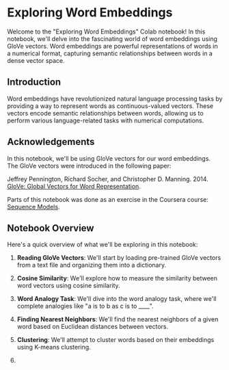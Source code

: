 # Exploring Word Embeddings

Welcome to the "Exploring Word Embeddings" Colab notebook! In this notebook, we'll delve into the fascinating world of word embeddings using GloVe vectors. Word embeddings are powerful representations of words in a numerical format, capturing semantic relationships between words in a dense vector space.

## Introduction

Word embeddings have revolutionized natural language processing tasks by providing a way to represent words as continuous-valued vectors. These vectors encode semantic relationships between words, allowing us to perform various language-related tasks with numerical computations.

## Acknowledgements

In this notebook, we'll be using GloVe vectors for our word embeddings. The GloVe vectors were introduced in the following paper:

Jeffrey Pennington, Richard Socher, and Christopher D. Manning. 2014. [GloVe: Global Vectors for Word Representation](https://nlp.stanford.edu/pubs/glove.pdf).

Parts of this notebook was done as an exercise in the Coursera course: [Sequence Models](https://www.coursera.org/learn/nlp-sequence-models).

## Notebook Overview

Here's a quick overview of what we'll be exploring in this notebook:

1. **Reading GloVe Vectors**: We'll start by loading pre-trained GloVe vectors from a text file and organizing them into a dictionary.

2. **Cosine Similarity**: We'll explore how to measure the similarity between word vectors using cosine similarity.

3. **Word Analogy Task**: We'll dive into the word analogy task, where we'll complete analogies like "a is to b as c is to ____".

4. **Finding Nearest Neighbors**: We'll find the nearest neighbors of a given word based on Euclidean distances between vectors.

5. **Clustering**: We'll attempt to cluster words based on their embeddings using K-means clustering.
6. 
